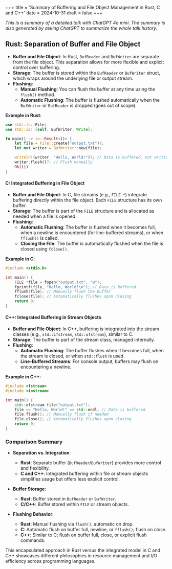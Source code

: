 +++
title = 'Summary of Buffering and File Object Management in Rust, C and C++'
date = 2024-10-31
draft = false
+++

_This is a summary of a detailed talk with ChatGPT 4o mini. The summary is also generated by asking ChatGPT to summarize the whole talk history._

## Rust: Separation of Buffer and File Object
- **Buffer and File Object**: In Rust, `BufReader` and `BufWriter` are separate from the file object. This separation allows for more flexible and explicit control over buffering.
- **Storage**: The buffer is stored within the `BufReader` or `BufWriter` struct, which wraps around the underlying file or output stream.
- **Flushing**:
  - **Manual Flushing**: You can flush the buffer at any time using the `flush()` method.
  - **Automatic Flushing**: The buffer is flushed automatically when the `BufWriter` or `BufReader` is dropped (goes out of scope).

**Example in Rust**:
```rust
use std::fs::File;
use std::io::{self, BufWriter, Write};

fn main() -> io::Result<()> {
    let file = File::create("output.txt")?;
    let mut writer = BufWriter::new(file);

    writeln!(writer, "Hello, World!")?; // Data is buffered, not written immediately
    writer.flush()?; // Flush manually
    Ok(())
}
```

#### C: Integrated Buffering in File Object
- **Buffer and File Object**: In C, file streams (e.g., `FILE *`) integrate buffering directly within the file object. Each `FILE` structure has its own buffer.
- **Storage**: The buffer is part of the `FILE` structure and is allocated as needed when a file is opened.
- **Flushing**:
  - **Automatic Flushing**: The buffer is flushed when it becomes full, when a newline is encountered (for line-buffered streams), or when `fflush()` is called.
  - **Closing the File**: The buffer is automatically flushed when the file is closed using `fclose()`.

**Example in C**:
```c
#include <stdio.h>

int main() {
    FILE *file = fopen("output.txt", "w");
    fprintf(file, "Hello, World!\n"); // Data is buffered
    fflush(file); // Manually flush the buffer
    fclose(file); // Automatically flushes upon closing
    return 0;
}
```

#### C++: Integrated Buffering in Stream Objects
- **Buffer and File Object**: In C++, buffering is integrated into the stream classes (e.g., `std::ifstream`, `std::ofstream`), similar to C.
- **Storage**: The buffer is part of the stream class, managed internally.
- **Flushing**:
  - **Automatic Flushing**: The buffer flushes when it becomes full, when the stream is closed, or when `std::flush` is used.
  - **Line-Buffered Streams**: For console output, buffers may flush on encountering a newline.

**Example in C++**:
```cpp
#include <fstream>
#include <iostream>

int main() {
    std::ofstream file("output.txt");
    file << "Hello, World!" << std::endl; // Data is buffered
    file.flush(); // Manually flush if needed
    file.close(); // Automatically flushes upon closing
    return 0;
}
```

### Comparison Summary
- **Separation vs. Integration**:
  - **Rust**: Separate buffer (`BufReader`/`BufWriter`) provides more control and flexibility.
  - **C and C++**: Integrated buffering within file or stream objects simplifies usage but offers less explicit control.
  
- **Buffer Storage**:
  - **Rust**: Buffer stored in `BufReader` or `BufWriter`.
  - **C/C++**: Buffer stored within `FILE` or stream objects.

- **Flushing Behavior**:
  - **Rust**: Manual flushing via `flush()`, automatic on drop.
  - **C**: Automatic flush on buffer full, newline, or `fflush()`; flush on close.
  - **C++**: Similar to C; flush on buffer full, close, or explicit flush commands.

This encapsulated approach in Rust versus the integrated model in C and C++ showcases different philosophies in resource management and I/O efficiency across programming languages.
